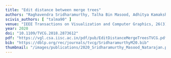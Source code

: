 ```yaml
---
title: "Edit distance between merge trees"
authors: "Raghavendra Sridharamurthy, Talha Bin Masood, Adhitya Kamakshidasan, Vijay Natarajan"
scivis_authors: [ "talma90" ]
venue: "IEEE Transactions on Visualization and Computer Graphics, 26(3), pages 1518-1531"
year: 2020
doi: "10.1109/TVCG.2018.2873612"
pdf: "https://vgl.csa.iisc.ac.in/pdf/pub/EditDistanceMergeTreesTVCG.pdf"
bib: "https://dblp.org/rec/journals/tvcg/SridharamurthyM20.bib"
thumbnail: "/images/publications/2020_Sridharamurthy_Masood_Natarajan.png"
---
```


